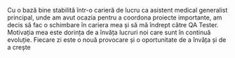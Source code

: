Cu o bază bine stabilită într-o carieră de lucru ca asistent medical generalist principal, unde am avut ocazia
pentru a coordona proiecte importante, am decis să fac o schimbare în cariera mea și să mă îndrept către QA Tester.
Motivația mea este dorința de a învăța lucruri noi care sunt în continuă evoluție.
Fiecare zi este o nouă provocare și o oportunitate de a învăța și de a crește


